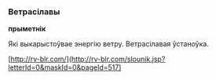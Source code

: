 ### Ветрасілавы
**прыметнік**

Які выкарыстоўвае энергію ветру. Ветрасілавая ўстаноўка.

<a rel="author">[http://rv-blr.com/](http://rv-blr.com/slounik.jsp?letterId=0&maskId=0&pageId=517)</a>
